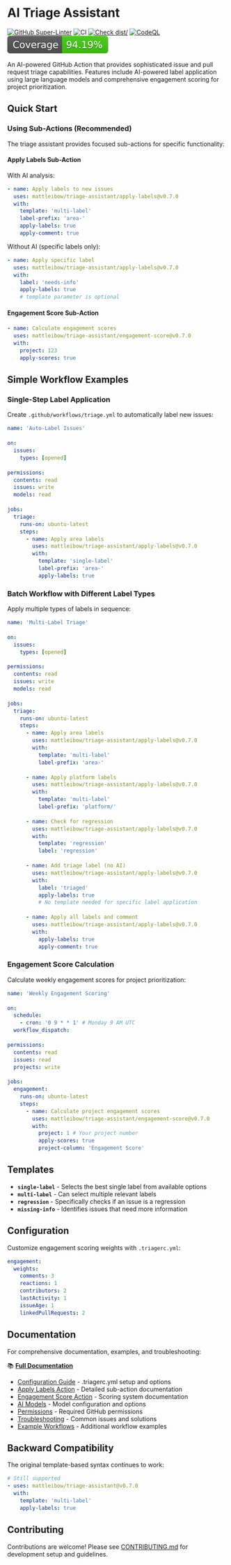 # AI Triage Assistant

[![GitHub Super-Linter](https://github.com/mattleibow/triage-assistant/actions/workflows/check-linter.yml/badge.svg)](https://github.com/super-linter/super-linter)
![CI](https://github.com/mattleibow/triage-assistant/actions/workflows/check-ci.yml/badge.svg)
[![Check dist/](https://github.com/mattleibow/triage-assistant/actions/workflows/check-dist.yml/badge.svg)](https://github.com/mattleibow/triage-assistant/actions/workflows/check-dist.yml)
[![CodeQL](https://github.com/mattleibow/triage-assistant/actions/workflows/check-codeql-analysis.yml/badge.svg)](https://github.com/mattleibow/triage-assistant/actions/workflows/check-codeql-analysis.yml)
[![Coverage](./badges/coverage.svg)](./badges/coverage.svg)

An AI-powered GitHub Action that provides sophisticated issue and pull request triage capabilities. Features include
AI-powered label application using large language models and comprehensive engagement scoring for project
prioritization.

## Quick Start

### Using Sub-Actions (Recommended)

The triage assistant provides focused sub-actions for specific functionality:

#### Apply Labels Sub-Action

With AI analysis:

```yaml
- name: Apply labels to new issues
  uses: mattleibow/triage-assistant/apply-labels@v0.7.0
  with:
    template: 'multi-label'
    label-prefix: 'area-'
    apply-labels: true
    apply-comment: true
```

Without AI (specific labels only):

```yaml
- name: Apply specific label
  uses: mattleibow/triage-assistant/apply-labels@v0.7.0
  with:
    label: 'needs-info'
    apply-labels: true
    # template parameter is optional
```

#### Engagement Score Sub-Action

```yaml
- name: Calculate engagement scores
  uses: mattleibow/triage-assistant/engagement-score@v0.7.0
  with:
    project: 123
    apply-scores: true
```

## Simple Workflow Examples

### Single-Step Label Application

Create `.github/workflows/triage.yml` to automatically label new issues:

```yaml
name: 'Auto-Label Issues'

on:
  issues:
    types: [opened]

permissions:
  contents: read
  issues: write
  models: read

jobs:
  triage:
    runs-on: ubuntu-latest
    steps:
      - name: Apply area labels
        uses: mattleibow/triage-assistant/apply-labels@v0.7.0
        with:
          template: 'single-label'
          label-prefix: 'area-'
          apply-labels: true
```

### Batch Workflow with Different Label Types

Apply multiple types of labels in sequence:

```yaml
name: 'Multi-Label Triage'

on:
  issues:
    types: [opened]

permissions:
  contents: read
  issues: write
  models: read

jobs:
  triage:
    runs-on: ubuntu-latest
    steps:
      - name: Apply area labels
        uses: mattleibow/triage-assistant/apply-labels@v0.7.0
        with:
          template: 'multi-label'
          label-prefix: 'area-'

      - name: Apply platform labels
        uses: mattleibow/triage-assistant/apply-labels@v0.7.0
        with:
          template: 'multi-label'
          label-prefix: 'platform/'

      - name: Check for regression
        uses: mattleibow/triage-assistant/apply-labels@v0.7.0
        with:
          template: 'regression'
          label: 'regression'

      - name: Add triage label (no AI)
        uses: mattleibow/triage-assistant/apply-labels@v0.7.0
        with:
          label: 'triaged'
          apply-labels: true
          # No template needed for specific label application

      - name: Apply all labels and comment
        uses: mattleibow/triage-assistant/apply-labels@v0.7.0
        with:
          apply-labels: true
          apply-comment: true
```

### Engagement Score Calculation

Calculate weekly engagement scores for project prioritization:

```yaml
name: 'Weekly Engagement Scoring'

on:
  schedule:
    - cron: '0 9 * * 1' # Monday 9 AM UTC
  workflow_dispatch:

permissions:
  contents: read
  issues: read
  projects: write

jobs:
  engagement:
    runs-on: ubuntu-latest
    steps:
      - name: Calculate project engagement scores
        uses: mattleibow/triage-assistant/engagement-score@v0.7.0
        with:
          project: 1 # Your project number
          apply-scores: true
          project-column: 'Engagement Score'
```

## Templates

- **`single-label`** - Selects the best single label from available options
- **`multi-label`** - Can select multiple relevant labels
- **`regression`** - Specifically checks if an issue is a regression
- **`missing-info`** - Identifies issues that need more information

## Configuration

Customize engagement scoring weights with `.triagerc.yml`:

```yaml
engagement:
  weights:
    comments: 3
    reactions: 1
    contributors: 2
    lastActivity: 1
    issueAge: 1
    linkedPullRequests: 2
```

## Documentation

For comprehensive documentation, examples, and troubleshooting:

📚 **[Full Documentation](docs/)**

- [Configuration Guide](docs/configuration.md) - .triagerc.yml setup and options
- [Apply Labels Action](docs/apply-labels.md) - Detailed sub-action documentation
- [Engagement Score Action](docs/engagement-score.md) - Scoring system documentation
- [AI Models](docs/ai-models.md) - Model configuration and options
- [Permissions](docs/permissions.md) - Required GitHub permissions
- [Troubleshooting](docs/troubleshooting.md) - Common issues and solutions
- [Example Workflows](docs/examples/) - Additional workflow examples

## Backward Compatibility

The original template-based syntax continues to work:

```yaml
# Still supported
- uses: mattleibow/triage-assistant@v0.7.0
  with:
    template: 'multi-label'
    apply-labels: true
```

## Contributing

Contributions are welcome! Please see [CONTRIBUTING.md](CONTRIBUTING.md) for development setup and guidelines.
